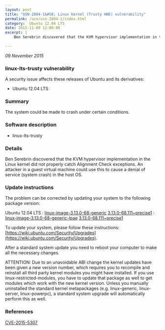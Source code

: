 ```yaml
---
layout: post
title: "USN-2804-1&#58; Linux kernel (Trusty HWE) vulnerability"
permalink: /usn/usn-2804-1/index.html
category:  Ubuntu 12.04 LTS
date: 2015-11-09 12:00:00
excerpt: |
    Ben Serebrin discovered that the KVM hypervisor implementation in the Linux kernel did not properly catch Alignment Check exceptions. An attacker in a guest virtual machine could use this to cause a denial of service (system crash) in the host OS. 
    
--- 
```

 
 

*09 November 2015*

### linux-lts-trusty vulnerability

A security issue affects these releases of Ubuntu and its derivatives:

* Ubuntu 12.04 LTS

### Summary

The system could be made to crash under certain conditions. 

### Software description

* linux-lts-trusty 

### Details

Ben Serebrin discovered that the KVM hypervisor implementation in the Linux kernel did not properly catch Alignment Check exceptions. An attacker in a guest virtual machine could use this to cause a denial of service (system crash) in the host OS. 

### Update instructions

The problem can be corrected by updating your system to the following package version:

Ubuntu 12.04 LTS
 : [linux-image-3.13.0-68-generic](https://launchpad.net/ubuntu/+source/linux-lts-trusty) <span> [3.13.0-68.111~precise1](https://launchpad.net/ubuntu/+source/linux-lts-trusty/3.13.0-68.111~precise1) </span> 
 : [linux-image-3.13.0-68-generic-lpae](https://launchpad.net/ubuntu/+source/linux-lts-trusty) <span> [3.13.0-68.111~precise1](https://launchpad.net/ubuntu/+source/linux-lts-trusty/3.13.0-68.111~precise1) </span> 

To update your system, please follow these instructions: [https://wiki.ubuntu.com/Security/Upgrades](https://wiki.ubuntu.com/Security/Upgrades).

After a standard system update you need to reboot your computer to make all the necessary changes.

ATTENTION: Due to an unavoidable ABI change the kernel updates have been given a new version number, which requires you to recompile and reinstall all third party kernel modules you might have installed. If you use linux-restricted-modules, you have to update that package as well to get modules which work with the new kernel version. Unless you manually uninstalled the standard kernel metapackages (e.g. linux-generic, linux-server, linux-powerpc), a standard system upgrade will automatically perform this as well. 

### References

 
 [CVE-2015-5307](http://people.ubuntu.com/~ubuntu-security/cve/CVE-2015-5307)
 

